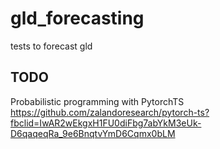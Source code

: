 # gld_forecasting
tests to forecast gld

## TODO
Probabilistic programming with PytorchTS
https://github.com/zalandoresearch/pytorch-ts?fbclid=IwAR2wEkgxH1FU0diFbg7abYkM3eUk-D6qaqeqRa_9e6BnqtvYmD6Cqmx0bLM
